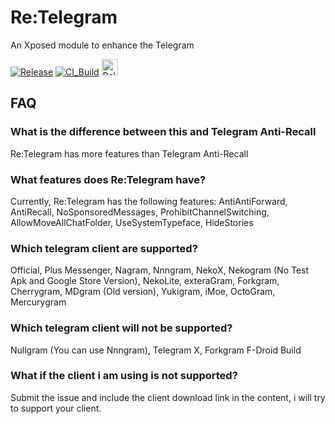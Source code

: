 # Re:Telegram
An Xposed module to enhance the Telegram

[![Release](https://img.shields.io/github/release/Sakion-Team/Re-Telegram.svg)](https://github.com/Sakion-Team/Re-Telegram/releases/latest)
[![CI_Build](https://github.com/Sakion-Team/Re-Telegram/actions/workflows/android.yml/badge.svg)](https://github.com/Sakion-Team/Re-Telegram/actions/workflows/android.yml)
[<img height="26" src="https://shields.io/badge/Release-ffffff.svg?style=flat-square&logo=telegram" alt="Release" />](https://t.me/Sakion_Team)

## FAQ

### What is the difference between this and Telegram Anti-Recall
Re:Telegram has more features than Telegram Anti-Recall

### What features does Re:Telegram have?
Currently, Re:Telegram has the following features: AntiAntiForward, AntiRecall, NoSponsoredMessages, ProhibitChannelSwitching, AllowMoveAllChatFolder, UseSystemTypeface, HideStories

### Which telegram client are supported?
Official, Plus Messenger, Nagram, Nnngram, NekoX, Nekogram (No Test Apk and Google Store Version), NekoLite, exteraGram, Forkgram, Cherrygram, MDgram (Old version), Yukigram, iMoe, OctoGram, Mercurygram

### Which telegram client will not be supported?
Nullgram (You can use Nnngram), Telegram X, Forkgram F-Droid Build

### What if the client i am using is not supported?
Submit the issue and include the client download link in the content, i will try to support your client.
